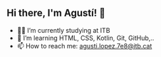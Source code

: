 ## Hi there, I'm Agustí! 👋

- :man_student: I’m currently studying at ITB
- 🌱 I’m learning HTML, CSS, Kotlin, Git, GitHub,..
- 📫 How to reach me: agusti.lopez.7e8@itb.cat



<!--
**agustilopz/agustilopz** is a ✨ _special_ ✨ repository because its `README.md` (this file) appears on your GitHub profile.

Here are some ideas to get you started:

- 🔭 I’m currently working on ...
- 🌱 I’m currently learning ...
- 👯 I’m looking to collaborate on ...
- 🤔 I’m looking for help with ...
- 💬 Ask me about ...
- 📫 How to reach me: ...
- 😄 Pronouns: ...
- ⚡ Fun fact: ...
-->
